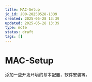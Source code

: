 ```yaml
---
title: MAC-Setup
jd_id: J00-20250528-1339
created: 2025-05-28 13:39
updated: 2025-05-28 13:39
type: note
status: draft
tags: []
---
```


# MAC-Setup

添加一些开发环境的基本配置，软件安装等。
